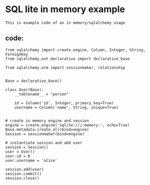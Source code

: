 # SQL lite in memory example

    This is example code of an in memory/sqlalchemy usage
    
## code:

    from sqlalchemy import create_engine, Column, Integer, String, ForeignKey
    from sqlalchemy.ext.declarative import declarative_base

    from sqlalchemy.orm import sessionmaker, relationship


    Base = declarative_base()

    class User(Base):
        __tablename__ = "person"
        
        id = Column('id', Integer, primary_key=True)
        username = Column('name', String, unique=True)
        

    # create in memory engine and session
    engine = create_engine('sqlite:///:memory:', echo=True)
    Base.metadata.create_all(bind=engine)
    Session = sessionmaker(bind=engine)

    # instantiate session and add user
    session = Session()
    user = User()
    user.id = 0
    user.username = 'alice'

    session.add(user)
    session.commit()
    session.close()